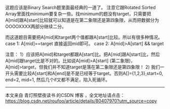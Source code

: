 这题应该是Binary Search题里面最经典的一道了。 
注意它跟Rotated Sorted Array里面找minimum要复杂一些。找minimum的题没有target，只需要把A[mid]跟A[start]比较就可以知道是在第二象限还是第四象限，从而把数据分为OOOOXXXX两部分继续二分。

而这道题目需要把A[mid]和target两个值都跟A[start]比较。所以有很多种情况。 
case 1: A[mid]==target 直接返回mid即可。 
case 2: A[mid]>A[start] && target

注意： 
1）应该把A[mid]和target都跟A[start]比。把A[mid]跟A[start]比，然后A[mid]跟target比是不对的。比如说A[mid]>A[start] (第二象限)，A[mid]>target，但我们并不知道target是落在第二象限还是第四象限！ 
2) 我们一开头需要比较A[start]和A[end]是不是已经等于target。否则A[]={1,2,3},start=0, end=2, mid=1, 然后几个if又都不满足，陷入死循环。

---------------------

本文来自 青灯照壁夜读书 的CSDN 博客 ，全文地址请点击：https://blog.csdn.net/roufoo/article/details/80407970?utm_source=copy 